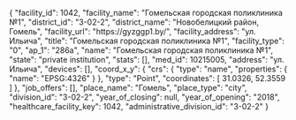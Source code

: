 {
    "facility_id": 1042,
    "facility_name": "Гомельская городская поликлиника №1",
    "district_id": "3-02-2",
    "district_name": "Новобелицкий район, Гомель",
    "facility_url": "https:\/\/gyzggp1.by\/",
    "facility_address": "ул. Ильича",
    "title": "Гомельская городская поликлиника №1",
    "facility_type": "0",
    "ap_1": "286а",
    "name": "Гомельская городская поликлиника №1",
    "state": "private institution",
    "stats": [],
    "med_id": 10215005,
    "address": "ул. Ильича",
    "devices": [],
    "coord_x_y": {
        "crs": {
            "type": "name",
            "properties": {
                "name": "EPSG:4326"
            }
        },
        "type": "Point",
        "coordinates": [
            31.0326,
            52.3559
        ]
    },
    "job_offers": [],
    "place_name": "Гомель",
    "place_type": "city",
    "division_id": "3-02-2",
    "year_of_closing": null,
    "year_of_opening": "2018",
    "healthcare_facility_key": 1042,
    "administrative_division_id": "3-02-2"
}